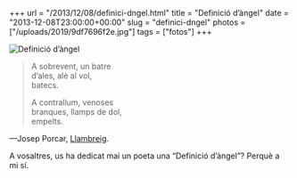 +++
url = "/2013/12/08/definici-dngel.html"
title = "Definició d’àngel"
date = "2013-12-08T23:00:00+00:00"
slug = "definici-dngel"
photos = ["/uploads/2019/9df7696f2e.jpg"]
tags = ["fotos"]
+++

<img src="/uploads/2019/9df7696f2e.jpg" alt="Definició d’àngel" />

> A sobrevent, un batre  
> d’ales, alè al vol,  
> batecs.
> 
> A contrallum, venoses  
> branques, llamps de dol,  
> empelts.

—Josep Porcar, [Llambreig](http://llambreig.porcar.net).

A vosaltres, us ha dedicat mai un poeta una “Definició d’àngel”? Perquè a mi sí.
